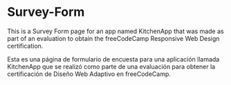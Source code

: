 # Survey-Form

This is a Survey Form page for an app named KitchenApp that was made as part of an evaluation to obtain the freeCodeCamp Responsive Web Design certification.

Esta es una página de formulario de encuesta para una aplicación llamada KitchenApp que se realizó como parte de una evaluación para obtener la certificación de Diseño Web Adaptivo en freeCodeCamp.
